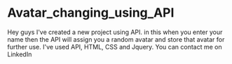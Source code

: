 # Avatar_changing_using_API
Hey guys I've created a new project using API. in this when you enter your name then the API will assign you a random avatar and store that avatar for further use. I've used API, HTML, CSS and Jquery. You can contact me on LinkedIn
